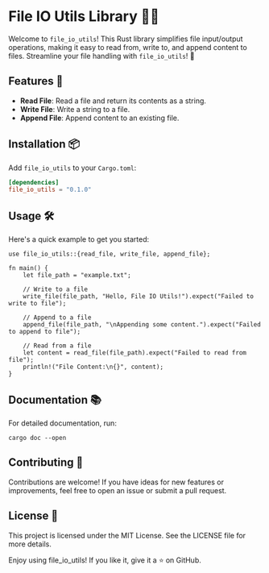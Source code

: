 # File IO Utils Library 📁✨

Welcome to `file_io_utils`! This Rust library simplifies file input/output operations, making it easy to read from, write to, and append content to files. Streamline your file handling with `file_io_utils`! 🚀

## Features 🌟

- **Read File**: Read a file and return its contents as a string.
- **Write File**: Write a string to a file.
- **Append File**: Append content to an existing file.

## Installation 📦

Add `file_io_utils` to your `Cargo.toml`:

```toml
[dependencies]
file_io_utils = "0.1.0"
```

## Usage 🛠️
Here's a quick example to get you started:

```
use file_io_utils::{read_file, write_file, append_file};

fn main() {
    let file_path = "example.txt";
    
    // Write to a file
    write_file(file_path, "Hello, File IO Utils!").expect("Failed to write to file");
    
    // Append to a file
    append_file(file_path, "\nAppending some content.").expect("Failed to append to file");
    
    // Read from a file
    let content = read_file(file_path).expect("Failed to read from file");
    println!("File Content:\n{}", content);
}
```

## Documentation 📚
For detailed documentation, run:

```
cargo doc --open
```

## Contributing 🤝
Contributions are welcome! If you have ideas for new features or improvements, feel free to open an issue or submit a pull request.

## License 📜
This project is licensed under the MIT License. See the LICENSE file for more details.

Enjoy using file_io_utils! If you like it, give it a ⭐ on GitHub.